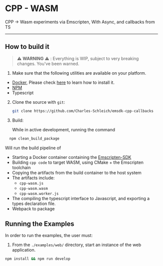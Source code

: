 # CPP - WASM

CPP -> Wasm experiments via Emscripten, 
With Async, and callbacks from TS

-------------------------------
## How to build it

> :warning: **WARNING** :warning: : Everything is WIP, subject to very breaking changes. You've been warned.

1. Make sure that the following utilities are available on your platform. 
 - [Docker](https://www.docker.com/), Please check [here](https://docs.docker.com/engine/install/) to learn how to install it.
 - [NPM](https://www.npmjs.com/package/npm)
 - Typescript 

2. Clone the source with `git`:

   ```bash
   git clone https://github.com/Charles-Schleich/emsdk-cpp-callbacks
   ```

3. Build:

    While in active development, running the command

  ```bash
    npm clean_build_package
  ```

  Will run the build pipeline of 
  - Starting a Docker container containing the [Emscripten-SDK](https://emscripten.org/)
  - Building `cpp code` to target WASM, using CMake + the Emscripten toolchain
  - Copying the artifacts from the build container to the host system
  - The artifacts include:
    - `cpp-wasm.js`
    - `cpp-wasm.wasm`
    - `cpp-wasm.worker.js`
  - The compiling the typescript interface to Javascript, and exporting a types declaration file.
  - Webpack to package



## Running the Examples

  In order to run the examples, the user must:
  1. From the `./examples/web/` directory, start an instance of the web application.
```bash
npm install && npm run develop
```